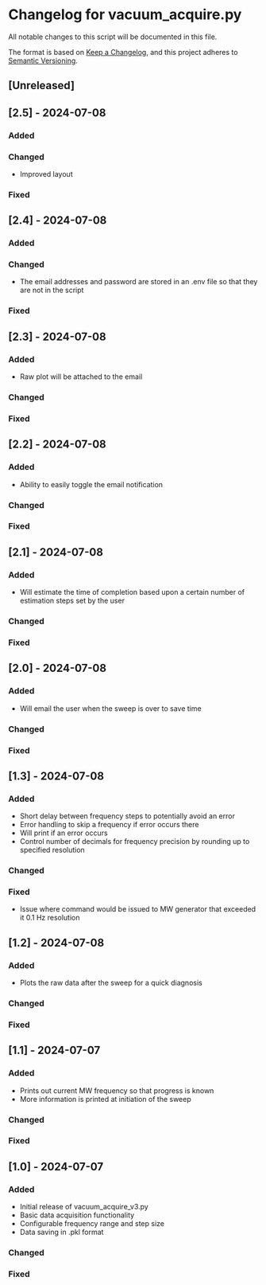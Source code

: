 # Changelog for vacuum_acquire.py

All notable changes to this script will be documented in this file.

The format is based on [Keep a Changelog](https://keepachangelog.com/en/1.0.0/),
and this project adheres to [Semantic Versioning](https://semver.org/spec/v2.0.0.html).

## [Unreleased]

## [2.5] - 2024-07-08
### Added

### Changed
- Improved layout

### Fixed

## [2.4] - 2024-07-08
### Added

### Changed
- The email addresses and password are stored in an .env file so that they are not in the script

### Fixed

## [2.3] - 2024-07-08
### Added
- Raw plot will be attached to the email

### Changed

### Fixed

## [2.2] - 2024-07-08
### Added
- Ability to easily toggle the email notification

### Changed

### Fixed

## [2.1] - 2024-07-08
### Added
- Will estimate the time of completion based upon a certain number of estimation steps set by the user

### Changed

### Fixed

## [2.0] - 2024-07-08
### Added
- Will email the user when the sweep is over to save time

### Changed

### Fixed


## [1.3] - 2024-07-08
### Added
- Short delay between frequency steps to potentially avoid an error
- Error handling to skip a frequency if error occurs there
- Will print if an error occurs
- Control number of decimals for frequency precision by rounding up to specified resolution

### Changed

### Fixed
- Issue where command would be issued to MW generator that exceeded it 0.1 Hz resolution

## [1.2] - 2024-07-08
### Added
- Plots the raw data after the sweep for a quick diagnosis

### Changed

### Fixed

## [1.1] - 2024-07-07
### Added
- Prints out current MW frequency so that progress is known
- More information is printed at initiation of the sweep

### Changed

### Fixed

## [1.0] - 2024-07-07
### Added
- Initial release of vacuum_acquire_v3.py
- Basic data acquisition functionality
- Configurable frequency range and step size
- Data saving in .pkl format

### Changed

### Fixed